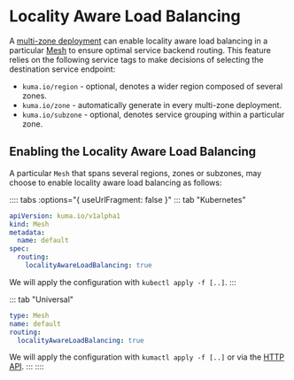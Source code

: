 # Locality Aware Load Balancing

A [multi-zone deployment](/docs/0.7.3/documentation/deployments/) can enable locality aware load balancing in a particular [Mesh](/docs/0.7.3/policies/mesh/) to ensure optimal service backend routing. This feature relies on the following service tags to make decisions of selecting the destination service endpoint:

 * `kuma.io/region` - optional, denotes a wider region composed of several zones.
 * `kuma.io/zone` - automatically generate in every multi-zone deployment.
 * `kuma.io/subzone` - optional, denotes service grouping within a particular zone.

## Enabling the Locality Aware Load Balancing

A particular `Mesh` that spans several regions, zones or subzones, may choose to enable locality aware load balancing as follows:

:::: tabs :options="{ useUrlFragment: false }"
::: tab "Kubernetes"
```yaml
apiVersion: kuma.io/v1alpha1
kind: Mesh
metadata:
  name: default
spec:
  routing:
    localityAwareLoadBalancing: true
```

We will apply the configuration with `kubectl apply -f [..]`.
:::

::: tab "Universal"
```yaml
type: Mesh
name: default
routing:
  localityAwareLoadBalancing: true
```

We will apply the configuration with `kumactl apply -f [..]` or via the [HTTP API](/docs/0.7.3/documentation/http-api).
:::
::::
